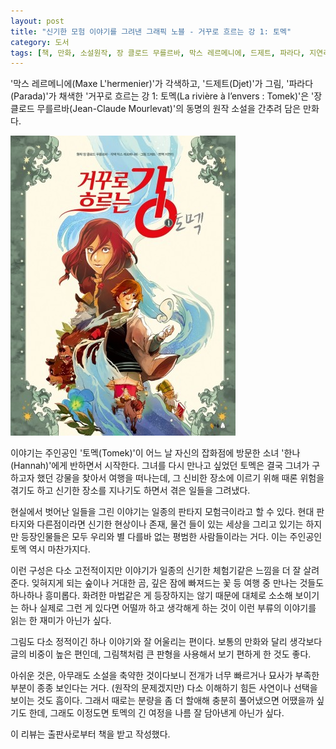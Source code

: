 ```yaml
---
layout: post
title: "신기한 모험 이야기를 그려낸 그래픽 노블 - 거꾸로 흐르는 강 1: 토멕"
category: 도서
tags: [책, 만화, 소설원작, 장 클로드 무를르바, 막스 레르메니에, 드제트, 파라다, 지연리, 북극곰, 서평, 북촌]
---
```


'막스 레르메니에(Maxe L'hermenier)'가 각색하고,
'드제트(Djet)'가 그림,
'파라다(Parada)'가 채색한
'거꾸로 흐르는 강 1: 토멕(La rivière à l’envers : Tomek)'은
'장 클로드 무를르바(Jean-Claude Mourlevat)'의
동명의 원작 소설을 간추려 담은 만화다.

![표지](/images/la-riviere-a-l-envers-1-tomek-comic-book-h480.jpg)

이야기는 주인공인 '토멕(Tomek)'이 어느 날 자신의 잡화점에 방문한 소녀 '한나(Hannah)'에게 반하면서 시작한다.
그녀를 다시 만나고 싶었던 토멕은 결국 그녀가 구하고자 했던 강물을 찾아서 여행을 떠나는데,
그 신비한 장소에 이르기 위해 때론 위험을 겪기도 하고 신기한 장소를 지나기도 하면서 겪은 일들을 그려냈다.

현실에서 벗어난 일들을 그린 이야기는 일종의 판타지 모험극이라고 할 수 있다.
현대 판타지와 다른점이라면
신기한 현상이나 존재, 물건 들이 있는 세상을 그리고 있기는 하지만
등장인물들은 모두 우리와 별 다를바 없는 평범한 사람들이라는 거다.
이는 주인공인 토멕 역시 마찬가지다.

이런 구성은 다소 고전적이지만
이야기가 일종의 신기한 체험기같은 느낌을 더 잘 살려준다.
잊혀지게 되는 숲이나 거대한 곰, 깊은 잠에 빠져드는 꽃 등 여행 중 만나는 것들도 하나하나 흥미롭다.
화려한 마법같은 게 등장하지는 않기 때문에 대체로 소소해 보이기는 하나
실제로 그런 게 있다면 어떨까 하고 생각해게 하는 것이
이런 부류의 이야기를 읽는 한 재미가 아닌가 싶다.

그림도 다소 정적이긴 하나 이야기와 잘 어울리는 편이다.
보통의 만화와 달리 생각보다 글의 비중이 높은 편인데,
그림책처럼 큰 판형을 사용해서 보기 편하게 한 것도 좋다.

아쉬운 것은, 아무래도 소설을 축약한 것이다보니
전개가 너무 빠르거나 묘사가 부족한 부분이 종종 보인다는 거다.
(원작의 문제겠지만) 다소 이해하기 힘든 사연이나 선택을 보이는 것도 흠이다.
그래서 때로는 분량을 좀 더 할애해 충분히 풀어냈으면 어땠을까 싶기도 한데,
그래도 이정도면 토멕의 긴 여정을 나름 잘 담아낸게 아닌가 싶다.



<div class="im im-info">
이 리뷰는 출판사로부터 책을 받고 작성했다.
</div>
